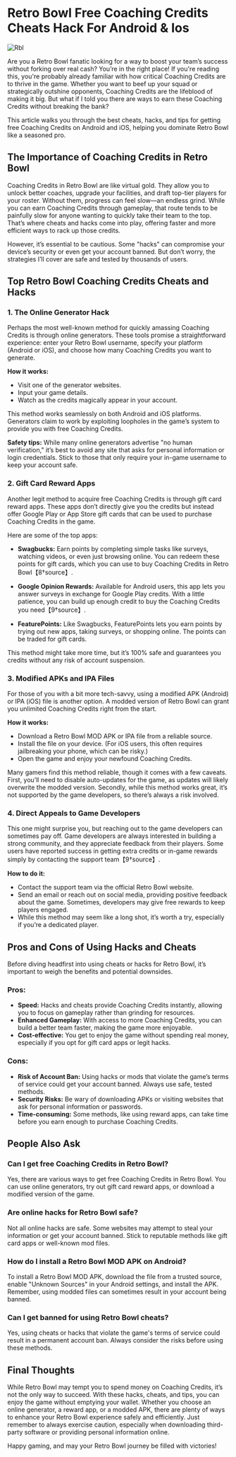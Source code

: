 # Retro Bowl Free Coaching Credits Cheats Hack For Android & Ios

![Rbl](https://github.com/user-attachments/assets/74bffa2f-81a7-458a-95d2-2da41ccd7afb)

Are you a Retro Bowl fanatic looking for a way to boost your team’s success without forking over real cash? You’re in the right place! If you're reading this, you're probably already familiar with how critical Coaching Credits are to thrive in the game. Whether you want to beef up your squad or strategically outshine opponents, Coaching Credits are the lifeblood of making it big. But what if I told you there are ways to earn these Coaching Credits without breaking the bank? 

This article walks you through the best cheats, hacks, and tips for getting free Coaching Credits on Android and iOS, helping you dominate Retro Bowl like a seasoned pro.

## **The Importance of Coaching Credits in Retro Bowl**

Coaching Credits in Retro Bowl are like virtual gold. They allow you to unlock better coaches, upgrade your facilities, and draft top-tier players for your roster. Without them, progress can feel slow—an endless grind. While you can earn Coaching Credits through gameplay, that route tends to be painfully slow for anyone wanting to quickly take their team to the top. That’s where cheats and hacks come into play, offering faster and more efficient ways to rack up those credits.

However, it’s essential to be cautious. Some "hacks" can compromise your device’s security or even get your account banned. But don’t worry, the strategies I’ll cover are safe and tested by thousands of users.

## **Top Retro Bowl Coaching Credits Cheats and Hacks**

### 1. **The Online Generator Hack**

Perhaps the most well-known method for quickly amassing Coaching Credits is through online generators. These tools promise a straightforward experience: enter your Retro Bowl username, specify your platform (Android or iOS), and choose how many Coaching Credits you want to generate.

**How it works:** 
- Visit one of the generator websites.
- Input your game details.
- Watch as the credits magically appear in your account.

This method works seamlessly on both Android and iOS platforms. Generators claim to work by exploiting loopholes in the game’s system to provide you with free Coaching Credits.

**Safety tips:** While many online generators advertise "no human verification," it’s best to avoid any site that asks for personal information or login credentials. Stick to those that only require your in-game username to keep your account safe.

### 2. **Gift Card Reward Apps**

Another legit method to acquire free Coaching Credits is through gift card reward apps. These apps don’t directly give you the credits but instead offer Google Play or App Store gift cards that can be used to purchase Coaching Credits in the game.

Here are some of the top apps:

- **Swagbucks:** Earn points by completing simple tasks like surveys, watching videos, or even just browsing online. You can redeem these points for gift cards, which you can use to buy Coaching Credits in Retro Bowl【8†source】.
  
- **Google Opinion Rewards:** Available for Android users, this app lets you answer surveys in exchange for Google Play credits. With a little patience, you can build up enough credit to buy the Coaching Credits you need【9†source】.
  
- **FeaturePoints:** Like Swagbucks, FeaturePoints lets you earn points by trying out new apps, taking surveys, or shopping online. The points can be traded for gift cards.

This method might take more time, but it’s 100% safe and guarantees you credits without any risk of account suspension.

### 3. **Modified APKs and IPA Files**

For those of you with a bit more tech-savvy, using a modified APK (Android) or IPA (iOS) file is another option. A modded version of Retro Bowl can grant you unlimited Coaching Credits right from the start.

**How it works:**
- Download a Retro Bowl MOD APK or IPA file from a reliable source.
- Install the file on your device. (For iOS users, this often requires jailbreaking your phone, which can be risky.)
- Open the game and enjoy your newfound Coaching Credits.

Many gamers find this method reliable, though it comes with a few caveats. First, you’ll need to disable auto-updates for the game, as updates will likely overwrite the modded version. Secondly, while this method works great, it’s not supported by the game developers, so there’s always a risk involved.

### 4. **Direct Appeals to Game Developers**

This one might surprise you, but reaching out to the game developers can sometimes pay off. Game developers are always interested in building a strong community, and they appreciate feedback from their players. Some users have reported success in getting extra credits or in-game rewards simply by contacting the support team【9†source】.

**How to do it:**
- Contact the support team via the official Retro Bowl website.
- Send an email or reach out on social media, providing positive feedback about the game. Sometimes, developers may give free rewards to keep players engaged.
- While this method may seem like a long shot, it’s worth a try, especially if you’re a dedicated player.

## **Pros and Cons of Using Hacks and Cheats**

Before diving headfirst into using cheats or hacks for Retro Bowl, it’s important to weigh the benefits and potential downsides.

### **Pros:**
- **Speed:** Hacks and cheats provide Coaching Credits instantly, allowing you to focus on gameplay rather than grinding for resources.
- **Enhanced Gameplay:** With access to more Coaching Credits, you can build a better team faster, making the game more enjoyable.
- **Cost-effective:** You get to enjoy the game without spending real money, especially if you opt for gift card apps or legit hacks.

### **Cons:**
- **Risk of Account Ban:** Using hacks or mods that violate the game’s terms of service could get your account banned. Always use safe, tested methods.
- **Security Risks:** Be wary of downloading APKs or visiting websites that ask for personal information or passwords.
- **Time-consuming:** Some methods, like using reward apps, can take time before you earn enough to purchase Coaching Credits.

## **People Also Ask**

### **Can I get free Coaching Credits in Retro Bowl?**
Yes, there are various ways to get free Coaching Credits in Retro Bowl. You can use online generators, try out gift card reward apps, or download a modified version of the game.

### **Are online hacks for Retro Bowl safe?**
Not all online hacks are safe. Some websites may attempt to steal your information or get your account banned. Stick to reputable methods like gift card apps or well-known mod files.

### **How do I install a Retro Bowl MOD APK on Android?**
To install a Retro Bowl MOD APK, download the file from a trusted source, enable "Unknown Sources" in your Android settings, and install the APK. Remember, using modded files can sometimes result in your account being banned.

### **Can I get banned for using Retro Bowl cheats?**
Yes, using cheats or hacks that violate the game's terms of service could result in a permanent account ban. Always consider the risks before using these methods.

## **Final Thoughts**

While Retro Bowl may tempt you to spend money on Coaching Credits, it’s not the only way to succeed. With these hacks, cheats, and tips, you can enjoy the game without emptying your wallet. Whether you choose an online generator, a reward app, or a modded APK, there are plenty of ways to enhance your Retro Bowl experience safely and efficiently. Just remember to always exercise caution, especially when downloading third-party software or providing personal information online.

Happy gaming, and may your Retro Bowl journey be filled with victories!
